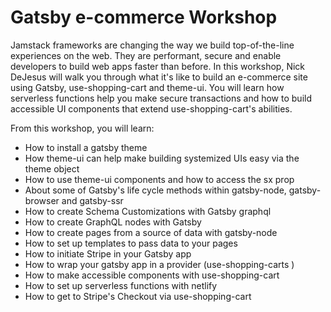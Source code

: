 # Gatsby e-commerce Workshop

Jamstack frameworks are changing the way we build top-of-the-line experiences on the web. They are performant, secure and enable developers to build web apps faster than before. In this workshop, Nick DeJesus will walk you through what it's like to build an e-commerce site using Gatsby, use-shopping-cart and theme-ui. You will learn how serverless functions help you make secure transactions and how to build accessible UI components that extend use-shopping-cart's abilities.

From this workshop, you will learn:

- How to install a gatsby theme
- How theme-ui can help make building systemized UIs easy via the theme object
- How to use theme-ui components and how to access the sx prop
- About some of Gatsby's life cycle methods within gatsby-node, gatsby-browser and gatsby-ssr
- How to create Schema Customizations with Gatsby graphql
- How to create GraphQL nodes with Gatsby
- How to create pages from a source of data with gatsby-node
- How to set up templates to pass data to your pages
- How to initiate Stripe in your Gatsby app
- How to wrap your gatsby app in a provider (use-shopping-carts <CartProvider />)
- How to make accessible components with use-shopping-cart
- How to set up serverless functions with netlify
- How to get to Stripe's Checkout via use-shopping-cart
